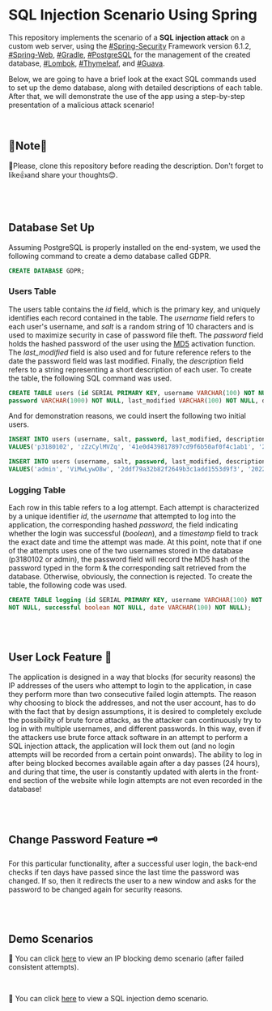# SQL Injection Scenario Using Spring
This repository implements the scenario of a **SQL injection attack** on a custom web server, using the [#Spring-Security](https://spring.io/projects/spring-security) Framework version 6.1.2, [#Spring-Web](https://spring.io/web-applications), [#Gradle](https://gradle.org/), [#PostgreSQL](https://www.postgresql.org/) for the management of the created database, [#Lombok](https://projectlombok.org/), [#Thymeleaf](https://www.thymeleaf.org/), and [#Guava](https://github.com/google/guava). 

Below, we are going to have a brief look at the exact SQL commands used to set up the demo database, along with detailed descriptions of each table. After that, we will demonstrate the use of the app using a step-by-step presentation of a malicious attack scenario!

<br>

## 📢Note📢
🎯Please, clone this repository before reading the description. Don't forget to like👍and share your thoughts😊.

<br>
<br>

## Database Set Up
Assuming PostgreSQL is properly installed on the end-system, we used the following command to create a demo database called GDPR.

````sql
CREATE DATABASE GDPR;
````

### Users Table
The users table contains the *id* field, which is the primary key, and uniquely identifies each record contained in the table. The *username* field refers to each user's username, and *salt* is a random string of 10 characters and is used to maximize security in case of password file theft. The *password* field holds the hashed password of the user using the [MD5](https://en.wikipedia.org/wiki/MD5) activation function. The *last_modified* field is also used and for future reference refers to the date the password field was last modified. Finally, the *description* field refers to a string representing a short description of each user. To create the table, the following SQL command was used.

````sql
CREATE TABLE users (id SERIAL PRIMARY KEY, username VARCHAR(100) NOT NULL, salt VARCHAR(50) NOT NULL,
password VARCHAR(1000) NOT NULL, last_modified VARCHAR(100) NOT NULL, description VARCHAR(1000) NOT NULL);
````

And for demonstration reasons, we could insert the following two initial users.

````sql
INSERT INTO users (username, salt, password, last_modified, description)
VALUES('p3180102', 'zZzCylMVZq', '41e0d439817897cd9f6b50af0f4c1ab1', '2022-01-18T18:21:32.599599Z', 'None');
````

````sql
INSERT INTO users (username, salt, password, last_modified, description)
VALUES('admin', 'ViMwLywO8w', '2ddf79a32b82f2649b3c1add1553d9f3', '2022-01-18T18:23:09.567006Z', 'None');
````

### Logging Table
Each row in this table refers to a log attempt. Each attempt is characterized by a unique identifier *id*, the *username* that attempted to log into the application, the corresponding hashed *password*, the field indicating whether the login was successful (*boolean*), and a *timestamp* field to track the exact date and time the attempt was made.
At this point, note that if one of the attempts uses one of the two usernames stored in the database (p3180102 or admin), the password field will record the MD5 hash of the password typed in the form & the corresponding salt retrieved from the database. Otherwise, obviously, the connection is rejected. To create the table, the following code was used.

````sql
CREATE TABLE logging (id SERIAL PRIMARY KEY, username VARCHAR(100) NOT NULL, password VARCHAR(1000)
NOT NULL, successful boolean NOT NULL, date VARCHAR(100) NOT NULL);
````

<br>
<br>

## User Lock Feature 🔐
The application is designed in a way that blocks (for security reasons) the IP addresses of the users who attempt to login to the application, in case they perform more than two consecutive failed login attempts. The reason why choosing to block the addresses, and not the user account, has to do with the fact that by design assumptions, it is desired to completely exclude the possibility of brute force attacks, as the attacker can continuously try to log in with multiple usernames, and different passwords. In this way, even if the attackers use brute force attack software in an attempt to perform a SQL injection attack, the application will lock them out (and no login attempts will be recorded from a certain point onwards). The ability to log in after being blocked becomes available again after a day passes (24 hours), and during that time, the user is constantly updated with alerts in the front-end section of the website while login attempts are not even recorded in the database!

<br>
<br>

## Change Password Feature 🗝
For this particular functionality, after a successful user login, the back-end checks if ten days have passed since the last time the password was changed. If so, then it redirects the user to a new window and asks for the password to be changed again for security reasons.

<br>
<br>

## Demo Scenarios
📌 You can click [here]() to view an IP blocking demo scenario (after failed consistent attempts).

<br>

📌 You can click [here]() to view a SQL injection demo scenario. 
